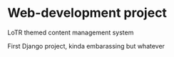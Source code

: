 # Web-development project
LoTR themed content management system

First Django project, kinda embarassing but whatever
